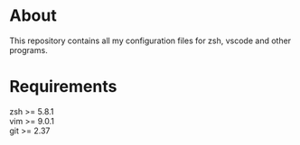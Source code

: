 # About
This repository contains all my configuration files for zsh, vscode and other programs.

# Requirements
zsh >= 5.8.1 \
vim >= 9.0.1 \
git >= 2.37 

